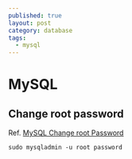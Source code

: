 ```yaml
---
published: true
layout: post
category: database
tags: 
  - mysql
---
```


# MySQL

## Change root password
Ref. [MySQL Change root Password](http://www.cyberciti.biz/faq/mysql-change-root-password/)

    sudo mysqladmin -u root password